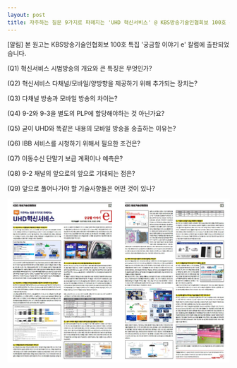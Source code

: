 ```yaml
---
layout: post
title: 자주하는 질문 9가지로 파헤지는 'UHD 혁신서비스' @ KBS방송기술인협회보 100호 특집
---
```


[알림] 본 원고는 KBS방송기술인협회보 100호 특집 '궁금할 이야기 e' 칼럼에 출판되었습니다.



  (Q1) 혁신서비스 시범방송의 개요와 큰 특징은 무엇인가?
  
  (Q2) 혁신서비스 다채널/모바일/양방향을 제공하기 위해 추가되는 장치는?
  
  (Q3) 다채널 방송과 모바일 방송의 차이는?
  
  (Q4) 9-2와 9-3을 별도의 PLP에 할당해야하는 것 아닌가요?
  
  (Q5) 굳이 UHD와 똑같은 내용의 모바일 방송을 송출하는 이유는?
  
  (Q6) IBB 서비스를 시청하기 위해서 필요한 조건은?
  
  (Q7) 이동수신 단말기 보급 계획이나 예측은?
  
  (Q8) 9-2 채널의 앞으로의 앞으로 기대되는 점은?
  
  (Q9) 앞으로 풀어나가야 할 기술사항들은 어떤 것이 있나?
  

![그림](/images/UHD_MMS_QnA.jpg)
